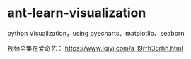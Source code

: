 # ant-learn-visualization
python Visualization，using pyecharts、matplotlib、seaborn

视频全集在爱奇艺：
https://www.iqiyi.com/a_19rrh35rhh.html

